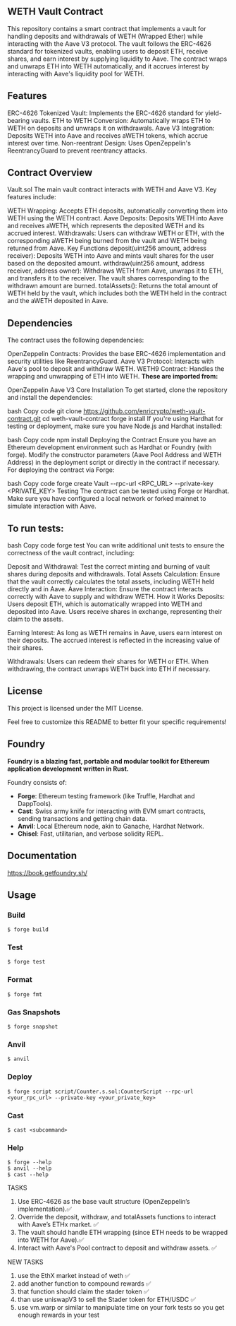 ## WETH Vault Contract
This repository contains a smart contract that implements a vault for handling deposits and withdrawals of WETH (Wrapped Ether) while interacting with the Aave V3 protocol. The vault follows the ERC-4626 standard for tokenized vaults, enabling users to deposit ETH, receive shares, and earn interest by supplying liquidity to Aave. The contract wraps and unwraps ETH into WETH automatically, and it accrues interest by interacting with Aave's liquidity pool for WETH.

## Features
ERC-4626 Tokenized Vault: Implements the ERC-4626 standard for yield-bearing vaults.
ETH to WETH Conversion: Automatically wraps ETH to WETH on deposits and unwraps it on withdrawals.
Aave V3 Integration: Deposits WETH into Aave and receives aWETH tokens, which accrue interest over time.
Non-reentrant Design: Uses OpenZeppelin's ReentrancyGuard to prevent reentrancy attacks.

## Contract Overview
Vault.sol
The main vault contract interacts with WETH and Aave V3. Key features include:

WETH Wrapping: Accepts ETH deposits, automatically converting them into WETH using the WETH contract.
Aave Deposits: Deposits WETH into Aave and receives aWETH, which represents the deposited WETH and its accrued interest.
Withdrawals: Users can withdraw WETH or ETH, with the corresponding aWETH being burned from the vault and WETH being returned from Aave.
Key Functions
deposit(uint256 amount, address receiver): Deposits WETH into Aave and mints vault shares for the user based on the deposited amount.
withdraw(uint256 amount, address receiver, address owner): Withdraws WETH from Aave, unwraps it to ETH, and transfers it to the receiver. The vault shares corresponding to the withdrawn amount are burned.
totalAssets(): Returns the total amount of WETH held by the vault, which includes both the WETH held in the contract and the aWETH deposited in Aave.

## Dependencies
The contract uses the following dependencies:

OpenZeppelin Contracts: Provides the base ERC-4626 implementation and security utilities like ReentrancyGuard.
Aave V3 Protocol: Interacts with Aave's pool to deposit and withdraw WETH.
WETH9 Contract: Handles the wrapping and unwrapping of ETH into WETH.
**These are imported from:**

OpenZeppelin
Aave V3 Core
Installation
To get started, clone the repository and install the dependencies:

bash
Copy code
git clone https://github.com/enricrypto/weth-vault-contract.git
cd weth-vault-contract
forge install
If you're using Hardhat for testing or deployment, make sure you have Node.js and Hardhat installed:

bash
Copy code
npm install
Deploying the Contract
Ensure you have an Ethereum development environment such as Hardhat or Foundry (with forge).
Modify the constructor parameters (Aave Pool Address and WETH Address) in the deployment script or directly in the contract if necessary.
For deploying the contract via Forge:

bash
Copy code
forge create Vault --rpc-url <RPC_URL> --private-key <PRIVATE_KEY>
Testing
The contract can be tested using Forge or Hardhat. Make sure you have configured a local network or forked mainnet to simulate interaction with Aave.

## To run tests:

bash
Copy code
forge test
You can write additional unit tests to ensure the correctness of the vault contract, including:

Deposit and Withdrawal: Test the correct minting and burning of vault shares during deposits and withdrawals.
Total Assets Calculation: Ensure that the vault correctly calculates the total assets, including WETH held directly and in Aave.
Aave Interaction: Ensure the contract interacts correctly with Aave to supply and withdraw WETH.
How it Works
Deposits: Users deposit ETH, which is automatically wrapped into WETH and deposited into Aave. Users receive shares in exchange, representing their claim to the assets.

Earning Interest: As long as WETH remains in Aave, users earn interest on their deposits. The accrued interest is reflected in the increasing value of their shares.

Withdrawals: Users can redeem their shares for WETH or ETH. When withdrawing, the contract unwraps WETH back into ETH if necessary.

## License
This project is licensed under the MIT License.

Feel free to customize this README to better fit your specific requirements!


## Foundry

**Foundry is a blazing fast, portable and modular toolkit for Ethereum application development written in Rust.**

Foundry consists of:

-   **Forge**: Ethereum testing framework (like Truffle, Hardhat and DappTools).
-   **Cast**: Swiss army knife for interacting with EVM smart contracts, sending transactions and getting chain data.
-   **Anvil**: Local Ethereum node, akin to Ganache, Hardhat Network.
-   **Chisel**: Fast, utilitarian, and verbose solidity REPL.

## Documentation

https://book.getfoundry.sh/

## Usage

### Build

```shell
$ forge build
```

### Test

```shell
$ forge test
```

### Format

```shell
$ forge fmt
```

### Gas Snapshots

```shell
$ forge snapshot
```

### Anvil

```shell
$ anvil
```

### Deploy

```shell
$ forge script script/Counter.s.sol:CounterScript --rpc-url <your_rpc_url> --private-key <your_private_key>
```

### Cast

```shell
$ cast <subcommand>
```

### Help

```shell
$ forge --help
$ anvil --help
$ cast --help
```

TASKS
1) Use ERC-4626 as the base vault structure (OpenZeppelin’s implementation).✅
2) Override the deposit, withdraw, and totalAssets functions to interact with Aave’s ETHx market. ✅
3) The vault should handle ETH wrapping (since ETH needs to be wrapped into WETH for Aave).✅
4) Interact with Aave's Pool contract to deposit and withdraw assets. ✅

NEW TASKS
1) use the EthX market instead of weth ✅
2) add another function to compound rewards ✅
3) that function should claim the stader token ✅ 
4) than use uniswapV3 to sell the Stader token for ETH/USDC ✅ 
5) use vm.warp or similar to manipulate time on your fork tests so you get enough rewards in your test 